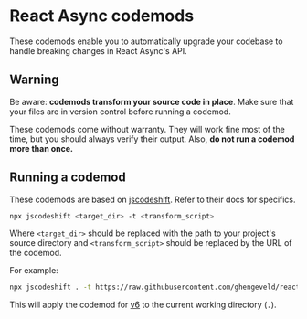# React Async codemods

These codemods enable you to automatically upgrade your codebase to handle breaking changes in
React Async's API.

## Warning

Be aware: **codemods transform your source code in place**. Make sure that your files are in
version control before running a codemod.

These codemods come without warranty. They will work fine most of the time, but you should always
verify their output. Also, **do not run a codemod more than once.**

## Running a codemod

These codemods are based on [jscodeshift](https://github.com/facebook/jscodeshift). Refer to their
docs for specifics.

```bash
npx jscodeshift <target_dir> -t <transform_script>
```

Where `<target_dir>` should be replaced with the path to your project's source directory and
`<transform_script>` should be replaced by the URL of the codemod.

For example:

```bash
npx jscodeshift . -t https://raw.githubusercontent.com/ghengeveld/react-async/master/codemods/v6.js
```

This will apply the codemod for [v6](https://github.com/ghengeveld/react-async/blob/master/codemods/v6.js)
to the current working directory (`.`).
